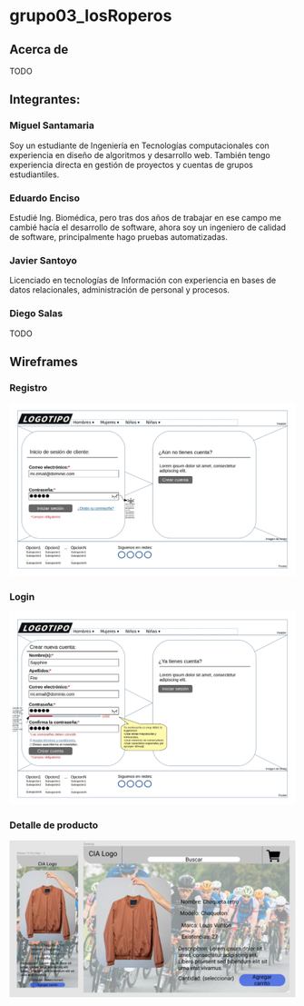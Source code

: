 # grupo03_losRoperos

## Acerca de
TODO

## Integrantes:

### Miguel Santamaria
Soy un estudiante de Ingeniería en Tecnologías computacionales con experiencia en diseño de algoritmos y desarrollo web. También tengo experiencia directa en gestión de proyectos y cuentas de grupos estudiantiles.

### Eduardo Enciso
Estudié Ing. Biomédica, pero tras dos años de trabajar en ese campo me cambié hacía el desarrollo de software, ahora soy un ingeniero de calidad de software, principalmente hago pruebas automatizadas.

### Javier Santoyo
Licenciado en tecnologías de Información con experiencia en bases de datos relacionales, administración de personal y procesos.

### Diego Salas
TODO

## Wireframes

### Registro
![signup_wireframe](./Wireframes/wireframe_login.jpg)

### Login
![login_wireframe](./Wireframes/wireframe_signup.jpg)

### Detalle de producto
![detail_wireframe](./Wireframes/wireframe_productDetail.png)

